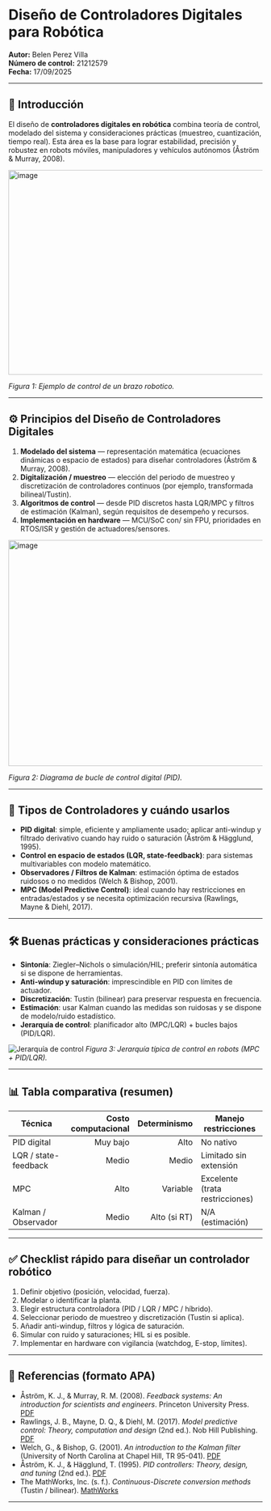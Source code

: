 # Diseño de Controladores Digitales para Robótica

**Autor:** Belen Perez Villa  
**Número de control:** 21212579  
**Fecha:** 17/09/2025

---

## 📌 Introducción

El diseño de **controladores digitales en robótica** combina teoría de control, modelado del sistema y consideraciones prácticas (muestreo, cuantización, tiempo real). Esta área es la base para lograr estabilidad, precisión y robustez en robots móviles, manipuladores y vehículos autónomos (Åström & Murray, 2008).  

<img width="640" height="405" alt="image" src="https://github.com/user-attachments/assets/8f76e8ee-886f-4fe0-bccf-8cf298d80125" />

*Figura 1: Ejemplo de control de un brazo robotico.*

---

## ⚙️ Principios del Diseño de Controladores Digitales

1. **Modelado del sistema** — representación matemática (ecuaciones dinámicas o espacio de estados) para diseñar controladores (Åström & Murray, 2008).  
2. **Digitalización / muestreo** — elección del periodo de muestreo y discretización de controladores continuos (por ejemplo, transformada bilineal/Tustin).  
3. **Algoritmos de control** — desde PID discretos hasta LQR/MPC y filtros de estimación (Kalman), según requisitos de desempeño y recursos.  
4. **Implementación en hardware** — MCU/SoC con/ sin FPU, prioridades en RTOS/ISR y gestión de actuadores/sensores.

<img width="1330" height="447" alt="image" src="https://github.com/user-attachments/assets/3b86500d-e9e4-47e4-8e7d-20ff5b774b7f" />

*Figura 2: Diagrama de bucle de control digital (PID).*

---

## 🧰 Tipos de Controladores y cuándo usarlos

- **PID digital**: simple, eficiente y ampliamente usado; aplicar anti-windup y filtrado derivativo cuando hay ruido o saturación (Åström & Hägglund, 1995).  
- **Control en espacio de estados (LQR, state-feedback)**: para sistemas multivariables con modelo matemático.  
- **Observadores / Filtros de Kalman**: estimación óptima de estados ruidosos o no medidos (Welch & Bishop, 2001).  
- **MPC (Model Predictive Control)**: ideal cuando hay restricciones en entradas/estados y se necesita optimización recursiva (Rawlings, Mayne & Diehl, 2017).

---

## 🛠️ Buenas prácticas y consideraciones prácticas

- **Sintonía**: Ziegler–Nichols o simulación/HIL; preferir sintonía automática si se dispone de herramientas.  
- **Anti-windup y saturación**: imprescindible en PID con límites de actuador.  
- **Discretización**: Tustin (bilinear) para preservar respuesta en frecuencia.  
- **Estimación**: usar Kalman cuando las medidas son ruidosas y se dispone de modelo/ruido estadístico.  
- **Jerarquía de control**: planificador alto (MPC/LQR) + bucles bajos (PID/LQR).

![Jerarquía de control](https://upload.wikimedia.org/wikipedia/commons/7/73/MPC_hierarchical_control.png)
*Figura 3: Jerarquía típica de control en robots (MPC + PID/LQR).*

---

## 📊 Tabla comparativa (resumen)

| Técnica | Costo computacional | Determinismo | Manejo restricciones |
|---|---:|---:|---|
| PID digital | Muy bajo | Alto | No nativo |
| LQR / state-feedback | Medio | Medio | Limitado sin extensión |
| MPC | Alto | Variable | Excelente (trata restricciones) |
| Kalman / Observador | Medio | Alto (si RT) | N/A (estimación) |

---

## ✅ Checklist rápido para diseñar un controlador robótico

1. Definir objetivo (posición, velocidad, fuerza).  
2. Modelar o identificar la planta.  
3. Elegir estructura controladora (PID / LQR / MPC / híbrido).  
4. Seleccionar periodo de muestreo y discretización (Tustin si aplica).  
5. Añadir anti-windup, filtros y lógica de saturación.  
6. Simular con ruido y saturaciones; HIL si es posible.  
7. Implementar en hardware con vigilancia (watchdog, E-stop, límites).

---

## 🧾 Referencias (formato APA)

- Åström, K. J., & Murray, R. M. (2008). *Feedback systems: An introduction for scientists and engineers*. Princeton University Press. [PDF](https://www.cds.caltech.edu/~murray/books/AM08/pdf/am08-complete_22Feb09.pdf)  
- Rawlings, J. B., Mayne, D. Q., & Diehl, M. (2017). *Model predictive control: Theory, computation and design* (2nd ed.). Nob Hill Publishing. [PDF](https://sites.engineering.ucsb.edu/~jbraw/mpc/MPC-book-2nd-edition-1st-printing.pdf)  
- Welch, G., & Bishop, G. (2001). *An introduction to the Kalman filter* (University of North Carolina at Chapel Hill, TR 95-041). [PDF](https://www.cs.unc.edu/~welch/media/pdf/kalman_intro.pdf)  
- Åström, K. J., & Hägglund, T. (1995). *PID controllers: Theory, design, and tuning* (2nd ed.). [PDF](https://aiecp.files.wordpress.com/2012/07/1-0-1-k-j-astrom-pid-controllers-theory-design-and-tuning-2ed.pdf)  
- The MathWorks, Inc. (s. f.). *Continuous-Discrete conversion methods* (Tustin / bilinear). [MathWorks](https://www.mathworks.com/help/control/ug/continuous-discrete-conversion-methods.html)  

---

